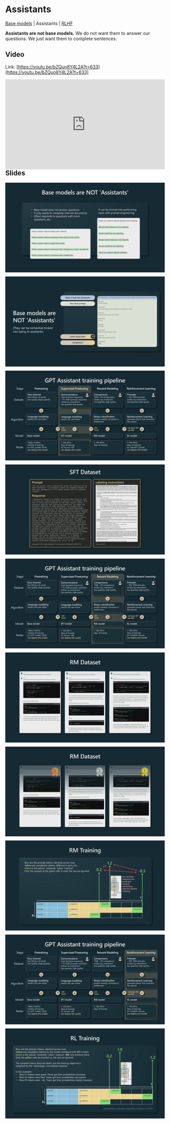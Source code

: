 # Assistants

[Base models](base_models.md) | Assistants | [RLHF](rlhf.md)

**Assistants are not base models.** We do not want them to answer our questions. We just want them to complete sentences.

## Video

Link: [https://youtu.be/bZQun8Y4L2A?t=633](https://youtu.be/bZQun8Y4L2A?t=633)

<div style="float:left; width: 100%; position: relative; padding-bottom: 56.25%; height: 0;">
<iframe style="position: absolute; top: 0; left: 0; width: 100%; height: 100%;" width="560" height="315" src="https://www.youtube.com/embed/bZQun8Y4L2A?start=635" title="YouTube video player" frameborder="0" allow="accelerometer; autoplay; clipboard-write; encrypted-media; gyroscope; picture-in-picture; web-share" allowfullscreen></iframe>
</div>

## Slides

<div style="float:left; width: 100%; margin-bottom: 10px;">
<img src="images/slide13.png" alt="">
</div>

<div style="float:left; width: 100%; margin-bottom: 10px;">
<img src="images/slide14.png" alt="">
</div>

<div style="float:left; width: 100%; margin-bottom: 10px;">
<img src="images/slide15.png" alt="">
</div>

<div style="float:left; width: 100%; margin-bottom: 10px;">
<img src="images/slide16.png" alt="">
</div>

<div style="float:left; width: 100%; margin-bottom: 10px;">
<img src="images/slide17.png" alt="">
</div>

<div style="float:left; width: 100%; margin-bottom: 10px;">
<img src="images/slide18.png" alt="">
</div>

<div style="float:left; width: 100%; margin-bottom: 10px;">
<img src="images/slide19.png" alt="">
</div>

<div style="float:left; width: 100%; margin-bottom: 10px;">
<img src="images/slide20.png" alt="">
</div>

<div style="float:left; width: 100%; margin-bottom: 10px;">
<img src="images/slide21.png" alt="">
</div>

<div style="float:left; width: 100%; margin-bottom: 10px;">
<img src="images/slide22.png" alt="">
</div>
